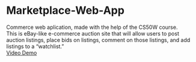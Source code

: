 # Marketplace-Web-App
 Commerce web aplication, made with the help of the CS50W course. <br />
 This is eBay-like e-commerce auction site that will allow users to post auction listings, place bids on listings, comment on those listings, and add listings to a “watchlist.” <br />
 [Video Demo](https://www.youtube.com/watch?v=cyhuV54f1mk)
 
